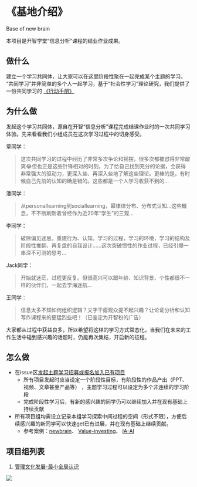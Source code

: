 # 《基地介绍》
Base of new brain

本项目是开智学堂“信息分析”课程的结业作业成果。

## 做什么
建立一个学习共同体，让大家可以在这里阶段性聚在一起完成某个主题的学习。
“共同学习”并非简单的多个人一起学习，基于“社会性学习”理论研究，我们提供了一份共同学习的 [《行动手册》](https://github.com/wisdomqin/base-of-new-brain/blob/edit-readme/Action%20Manual%201.0.md)

## 为什么做
发起这个学习共同体，源自在开智“信息分析”课程完成结课作业时的一次共同学习体验。先来看看我们小组成员在这次学习过程中的切身感受。

覃同学：
>这次共同学习的过程中经历了非常多次争论和摇摆，很多次都被怼得非常酸爽😂但也正是这些针锋相对的时刻，为了给自己找到充分的论据，会获得非常强大的驱动力，更深入些、再深入些地了解这些理论。更棒的是，有时候自己先前的认知的确是错的。这些都是一个人学习收获不到的...

潘同学：
>从personallearning到sociallearning，幂律律分布、分布式认知...这些概念，不不断刷新着曾经作为近20年“学生”的三观...

李同学：
>破除偏见迷思，重建行为、认知。学习的过程，学习的环境，学习的结构及阶段性推翻、再复盘的自我设计……这次突破惯性的作业过程，已经引爆一串深不可测的思考...

Jack同学：
>开始就迷茫，过程更反复。但很高兴可以跟年龄、知识背景、个性都很不一样的伙伴们，一起去学海迷航...

王同学：
>信息太多不知如何组织逻辑？文字干瘪观众提不起兴趣？让论证分析和认知写作课程来的更猛烈些吧！（已鉴定为开智粉的广告）

大家都从过程中获益良多，所以希望将这样的学习方式常态化，当我们在未来的工作生活中碰到感兴趣的话题时，仍能再次集结，开启新的征程。

## 怎么做
- 在issue区[发起主题学习招募或报名加入已有项目](https://github.com/wisdomqin/base-of-new-brain/issues)
  - 所有项目发起时应当设定一个阶段性目标，有阶段性的作品产出（PPT、视频、文章甚至产品等） ，主题学习过程可以设定为多个非连续的学习阶段
  - 完成阶段性学习后，有新的感兴趣的同学仍可以继续加入并在现有基础上持续贡献
- 所有项目组均需设立记录本组学习探索中间过程的空间（形式不限），方便后续感兴趣的新同学可以快速get已有进展，并在现有基础上继续贡献。
  - 参考案例：[newbrain](https://github.com/wisdomqin/newbrain)、 [Value-investing](https://github.com/AIViking/Value-investing)、 [IA-AI](https://github.com/totalmind/IA-AI)

## 项目组列表

1. [管理文化发展-最小全局认识](https://github.com/wisdomqin/base-of-new-brain/issues/3)

![](https://ws1.sinaimg.cn/large/006tNc79ly1g25onefj0gj315f0lc7b7.jpg)
